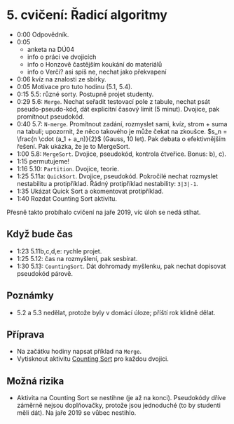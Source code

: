 # 5. cvičení: Řadicí algoritmy

* 0:00 Odpovědník.
* 0:05
   - anketa na DÚ04
   - info o práci ve dvojicích
   - info o Honzově častějším koukání do materiálů
   - info o Verči? asi spíš ne, nechat jako překvapení
* 0:06 kvíz na znalosti ze sbírky.
* 0:05 Motivace pro tuto hodinu (5.1, 5.4).
* 0:15 5.5: různé sorty. Postupně projet studenty.
* 0:29 5.6: `Merge`. Nechat seřadit testovací pole z tabule, nechat psát pseudo-pseudo-kód,
       dát explicitní časový limit (5 minut). Dvojice, pak promítnout pseudokód.
* 0:40 5.7: `N-merge`. Promítnout zadání, rozmyslet sami, kvíz, strom + suma
       na tabuli; upozornit, že něco takového je může čekat na zkoušce.
       $s_n = \frac{n \cdot (a_1 + a_n)}{2}$ (Gauss, 10 let). Pak debata
       o efektivnějším řešení. Pak ukázka, že je to MergeSort.
* 1:00 5.8: `MergeSort`. Dvojice, pseudokód, kontrola čtveřice. Bonus: b), c).
* 1:15 permutujeme!
* 1:16 5.10: `Partition`. Dvojice, teorie.
* 1:25 5.11a: `QuickSort`. Dvojice, pseudokód. Pokročilé nechat rozmyslet
       nestabilitu a protipříklad. Řádný protipříklad nestability: `3|3|-1`.
* 1:35 Ukázat Quick Sort a okomentovat protipříklad.
* 1:40 Rozdat Counting Sort aktivitu.

Přesně takto probíhalo cvičení na jaře 2019, víc úloh se nedá stíhat.

## Když bude čas

* 1:23 5.11b,c,d,e: rychle projet.
* 1:25 5.12: čas na rozmyšlení, pak sesbírat.
* 1:30 5.13: `CountingSort`. Dát dohromady myšlenku, pak nechat dopisovat
       pseudoḱód párově.

## Poznámky

* 5.2 a 5.3 nedělat, protože byly v domácí úloze; příští rok klidně dělat.

## Příprava

* Na začátku hodiny napsat příklad na `Merge`.
* Vytisknout aktivitu [Counting Sort](../aktivity/cv05/counting) pro každou
  dvojici.

## Možná rizika

* Aktivita na Counting Sort se nestihne (je až na konci). Pseudokódy dříve
  záměrně nejsou doplňovačky, protože jsou jednoduché (to by studenti měli
  dát). Na jaře 2019 se vůbec nestihlo.

